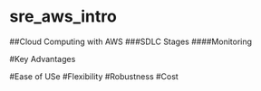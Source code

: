 # sre_aws_intro
##Cloud Computing with AWS
###SDLC Stages
####Monitoring

#Key Advantages

#Ease of USe
#Flexibility
#Robustness
#Cost
